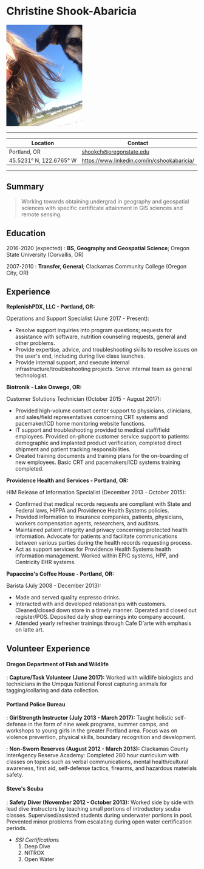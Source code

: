 # 	Christine Shook-Abaricia 

<img src="https://raw.githubusercontent.com/cshookabaricia/cshookabaricia.github.io/master/picture.jpg" width="200px">

-------------------     ----------------------------
| Location                | Contact                                     |
| ---------------------- | ------------------------------------------ |
| Portland, OR            | shookch@oregonstate.edu                     |
| 45.5231° N, 122.6765° W | https://www.linkedin.com/in/cshookabaricia/ |

-------------------     ----------------------------

## Summary

> Working towards obtaining undergrad in geography and geospatial sciences with specific certificate attainment in GIS sciences and remote sensing. 

Education
---------

2016-2020 (expected)
:   **BS, Geography and Geospatial Science**; Oregon State University (Corvallis, OR)

2007-2010
:   **Transfer, General**; Clackamas Community College (Oregon City, OR)

Experience
----------

**ReplenishPDX, LLC - Portland, OR:**

Operations and Support Specialist (June 2017 - Present):

* Resolve support inquiries into program questions; requests for assistance with software, nutrition counseling requests, general and other problems. 
* Provide expertise, advice, and troubleshooting skills to resolve issues on the user's end, including during live class launches. 
* Provide internal support, and execute internal infrastructure/troubleshooting projects. Serve internal team as general technologist.

**Biotronik - Lake Oswego, OR:**

Customer Solutions Technician (October 2015 - August 2017):

- Provided high-volume contact center support to physicians, clinicians, and sales/field representatives concerning CRT systems and pacemaker/ICD home monitoring website functions. 
- IT support and troubleshooting provided to medical staff/field employees. Provided on-phone customer service support to patients: demographic and implanted product verification, completed direct shipment and patient tracking responsibilities. 
- Created training documents and training plans for the on-boarding of new employees. Basic CRT and pacemakers/ICD systems training completed. 

**Providence Health and Services - Portland, OR:**

HIM Release of Information Specialist (December 2013 - October 2015):

- Confirmed that medical records requests are compliant with State and Federal laws, HIPPA and Providence Health Systems policies. 
- Provided information to insurance companies, patients, physicians, workers compensation agents, researchers, and auditors. 
- Maintained patient integrity and privacy concerning protected health information. Advocate for patients and facilitate communications between various parties during the health records requesting process. 
- Act as support services for Providence Health Systems health information management. Worked within EPIC systems, HPF, and Centricity EHR systems. 

**Papaccino's Coffee House - Portland, OR:**

Barista (July 2008 - December 2013):

- Made and served quality espresso drinks. 
- Interacted with and developed relationships with customers. Cleaned/closed down store in a timely manner. Operated and closed out register/POS. Deposited daily shop earnings into company account.
- Attended yearly refresher trainings through Cafe D'arte with emphasis on latte art. 

Volunteer Experience
--------------------

#### Oregon Department of Fish and Wildlife

:   **Capture/Task Volunteer (June 2017):** Worked with wildlife biologists and technicians in the Umpqua National Forest capturing animals for tagging/collaring and data collection.

#### Portland Police Bureau

:   **GirlStrength Instructor (July 2013 - March 2017):** Taught holistic self-defense in the form of nine week programs, summer camps, and workshops to young girls in the greater Portland area. Focus was on violence prevention, physical skills, boundary recognition and development.

:   **Non-Sworn Reserves (August 2012 - March 2013):** Clackamas County Inter­Agency Reserve Academy: Completed 280 hour curriculum with classes on topics such as verbal communications, mental health/cultural awareness, first aid, self-­defense tactics, firearms, and hazardous materials safety.

#### Steve's Scuba

:   **Safety Diver (November 2012 - October 2013):** Worked side by side with lead dive instructors by teaching small portions of introductory scuba classes. Supervised/assisted students during underwater portions in pool. Prevented minor problems from escalating during open water certification periods. 

- *SSI Certification*s
  1. Deep Dive
  2. NITROX
  3. Open Water 


